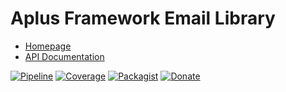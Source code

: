 # Aplus Framework Email Library

- [Homepage](https://aplus-framework.com/docs/email)
- [API Documentation](https://aplus-framework.gitlab.io/libraries/email/docs/)

[![Pipeline](https://gitlab.com/aplus-framework/libraries/email/badges/master/pipeline.svg)](https://gitlab.com/aplus-framework/libraries/email/-/pipelines?scope=branches)
[![Coverage](https://gitlab.com/aplus-framework/libraries/email/badges/master/coverage.svg?job=test:php)](https://aplus-framework.gitlab.io/libraries/email/coverage/)
[![Packagist](https://img.shields.io/packagist/v/aplus/email)](https://packagist.org/packages/aplus/email)
[![Donate](https://img.shields.io/badge/Donate-PayPal-blue.svg)](https://www.paypal.com/cgi-bin/webscr?cmd=_s-xclick&hosted_button_id=NGBNW5PY4VSJ4)
